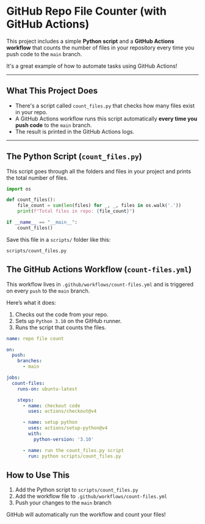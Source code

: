 # GitHub Repo File Counter (with GitHub Actions)

This project includes a simple **Python script** and a **GitHub Actions workflow** that counts the number of files in your repository every time you push code to the `main` branch.

It's a great example of how to automate tasks using GitHub Actions!

---

## What This Project Does

- There's a script called `count_files.py` that checks how many files exist in your repo.
- A GitHub Actions workflow runs this script automatically **every time you push code** to the `main` branch.
- The result is printed in the GitHub Actions logs.

---

## The Python Script (`count_files.py`)

This script goes through all the folders and files in your project and prints the total number of files.

```python
import os

def count_files():
    file_count = sum(len(files) for _, _, files in os.walk('.'))
    print(f"Total files in repo: {file_count}")

if __name__ == "__main__":
    count_files()
```
Save this file in a `scripts/` folder like this:
```
scripts/count_files.py
```

## The GitHub Actions Workflow (`count-files.yml`)

This workflow lives in `.github/workflows/count-files.yml` and is triggered on every `push` to the `main` branch.

Here’s what it does:

1. Checks out the code from your repo.
2. Sets up `Python 3.10` on the GitHub runner.
3. Runs the script that counts the files.

```yaml
name: repo file count

on:
  push:
    branches:
      - main

jobs:
  count-files:
    runs-on: ubuntu-latest

    steps:
      - name: checkout code
        uses: actions/checkout@v4

      - name: setup python
        uses: actions/setup-python@v4
        with:
          python-version: '3.10'

      - name: run the count_files.py script
        run: python scripts/count_files.py

```

## How to Use This
1. Add the Python script to `scripts/count_files.py`
2. Add the workflow file to `.github/workflows/count-files.yml`
3. Push your changes to the `main` branch

GitHub will automatically run the workflow and count your files!
